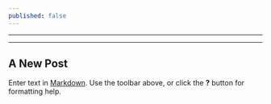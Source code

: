 ```yaml
---
published: false
---
```

---
---

## A New Post

Enter text in [Markdown](http://daringfireball.net/projects/markdown/). Use the toolbar above, or click the **?** button for formatting help.
